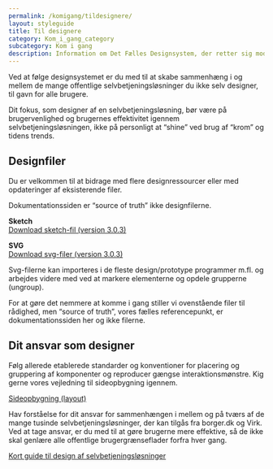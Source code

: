 ```yaml
---
permalink: /komigang/tildesignere/
layout: styleguide
title: Til designere
category: Kom_i_gang_category
subcategory: Kom i gang
description: Information om Det Fælles Designsystem, der retter sig mod designere
---
```


<p class="font-lead">Ved at følge designsystemet er du med til at skabe sammenhæng i og mellem de mange offentlige selvbetjeningsløsninger du ikke selv designer, til gavn for alle brugere.</p>
<p>Dit fokus, som designer af en selvbetjeningsløsning, bør være på brugervenlighed og brugernes effektivitet igennem selvbetjeningsløsningen, ikke på personligt at “shine” ved brug af “krom” og tidens trends. </p>

<h2>Designfiler</h2>
<p>Du er velkommen til at bidrage med flere designressourcer eller med opdateringer af eksisterende filer.</p>
<div class="alert alert-warning alert--paragraph" role="alert" aria-label="Beskedbox der viser en advarsel">
    <div class="alert-body">
        <p class="alert-text">Dokumentationssiden er “source of truth” ikke designfilerne.</p>
    </div>
</div>
<p>
    <strong>Sketch</strong><br />
    <a href="/downloads/Det_Faelles_Designsystem (Version 3.0.3).sketch">Download sketch-fil (version 3.0.3)</a>
</p>
<p>
    <strong>SVG</strong><br />
    <a href="/downloads/FDS v303 SVG.zip">Download svg-filer (version 3.0.3)</a>
</p>
<p>Svg-filerne kan importeres i de fleste design/prototype programmer m.fl. og arbejdes videre med ved at markere elementerne og opdele grupperne (ungroup).</p>
<p>For at gøre det nemmere at komme i gang stiller vi ovenstående filer til rådighed, men “source of truth”, vores fælles referencepunkt, er dokumentationssiden her og ikke filerne. </p>

<h2>Dit ansvar som designer</h2>
<p>Følg allerede etablerede standarder og konventioner for placering og gruppering af komponenter og reproducer gængse interaktionsmønstre. Kig gerne vores vejledning til sideopbygning igennem. </p>
<p><a href="/komigang/tildesignere/sideopbygning/">Sideopbygning (layout)</a></p>
<p>Hav forståelse for dit ansvar for sammenhængen i mellem og på tværs af de mange tusinde selvbetjeningsløsninger, der kan tilgås fra borger.dk og Virk. Ved at tage ansvar, er du med til at gøre brugerne mere effektive, så de ikke skal genlære alle offentlige brugergrænseflader forfra hver gang. </p>
<p><a href="/komigang/tildesignere/design-selvbetjeningsloesninger/">Kort guide til design af selvbetjeningsløsninger</a></p>
